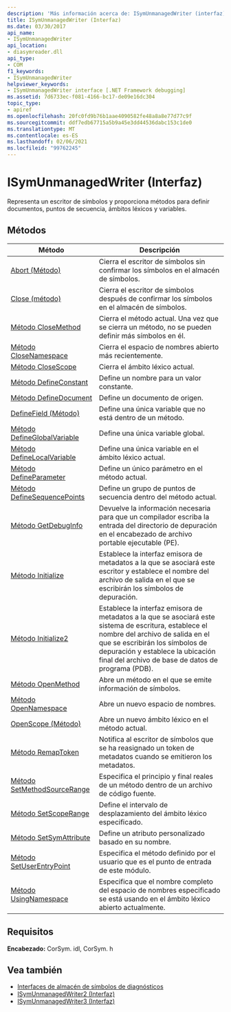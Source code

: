 ```yaml
---
description: 'Más información acerca de: ISymUnmanagedWriter (interfaz)'
title: ISymUnmanagedWriter (Interfaz)
ms.date: 03/30/2017
api_name:
- ISymUnmanagedWriter
api_location:
- diasymreader.dll
api_type:
- COM
f1_keywords:
- ISymUnmanagedWriter
helpviewer_keywords:
- ISymUnmanagedWriter interface [.NET Framework debugging]
ms.assetid: 7d6733ec-f081-4166-bc17-de09e16dc304
topic_type:
- apiref
ms.openlocfilehash: 20fc0fd9b76b1aae4090582fe48a8a8e77d77c9f
ms.sourcegitcommit: ddf7edb67715a5b9a45e3dd44536dabc153c1de0
ms.translationtype: MT
ms.contentlocale: es-ES
ms.lasthandoff: 02/06/2021
ms.locfileid: "99762245"
---
```

# <a name="isymunmanagedwriter-interface"></a>ISymUnmanagedWriter (Interfaz)

Representa un escritor de símbolos y proporciona métodos para definir documentos, puntos de secuencia, ámbitos léxicos y variables.  
  
## <a name="methods"></a>Métodos  
  
|Método|Descripción|  
|------------|-----------------|  
|[Abort (Método)](isymunmanagedwriter-abort-method.md)|Cierra el escritor de símbolos sin confirmar los símbolos en el almacén de símbolos.|  
|[Close (método)](isymunmanagedwriter-close-method.md)|Cierra el escritor de símbolos después de confirmar los símbolos en el almacén de símbolos.|  
|[Método CloseMethod](isymunmanagedwriter-closemethod-method.md)|Cierra el método actual. Una vez que se cierra un método, no se pueden definir más símbolos en él.|  
|[Método CloseNamespace](isymunmanagedwriter-closenamespace-method.md)|Cierra el espacio de nombres abierto más recientemente.|  
|[Método CloseScope](isymunmanagedwriter-closescope-method.md)|Cierra el ámbito léxico actual.|  
|[Método DefineConstant](isymunmanagedwriter-defineconstant-method.md)|Define un nombre para un valor constante.|  
|[Método DefineDocument](isymunmanagedwriter-definedocument-method.md)|Define un documento de origen.|  
|[DefineField (Método)](isymunmanagedwriter-definefield-method.md)|Define una única variable que no está dentro de un método.|  
|[Método DefineGlobalVariable](isymunmanagedwriter-defineglobalvariable-method.md)|Define una única variable global.|  
|[Método DefineLocalVariable](isymunmanagedwriter-definelocalvariable-method.md)|Define una única variable en el ámbito léxico actual.|  
|[Método DefineParameter](isymunmanagedwriter-defineparameter-method.md)|Define un único parámetro en el método actual.|  
|[Método DefineSequencePoints](isymunmanagedwriter-definesequencepoints-method.md)|Define un grupo de puntos de secuencia dentro del método actual.|  
|[Método GetDebugInfo](isymunmanagedwriter-getdebuginfo-method.md)|Devuelve la información necesaria para que un compilador escriba la entrada del directorio de depuración en el encabezado de archivo portable ejecutable (PE).|  
|[Método Initialize](isymunmanagedwriter-initialize-method.md)|Establece la interfaz emisora de metadatos a la que se asociará este escritor y establece el nombre del archivo de salida en el que se escribirán los símbolos de depuración.|  
|[Método Initialize2](isymunmanagedwriter-initialize2-method.md)|Establece la interfaz emisora de metadatos a la que se asociará este sistema de escritura, establece el nombre del archivo de salida en el que se escribirán los símbolos de depuración y establece la ubicación final del archivo de base de datos de programa (PDB).|  
|[Método OpenMethod](isymunmanagedwriter-openmethod-method.md)|Abre un método en el que se emite información de símbolos.|  
|[Método OpenNamespace](isymunmanagedwriter-opennamespace-method.md)|Abre un nuevo espacio de nombres.|  
|[OpenScope (Método)](isymunmanagedwriter-openscope-method.md)|Abre un nuevo ámbito léxico en el método actual.|  
|[Método RemapToken](isymunmanagedwriter-remaptoken-method.md)|Notifica al escritor de símbolos que se ha reasignado un token de metadatos cuando se emitieron los metadatos.|  
|[Método SetMethodSourceRange](isymunmanagedwriter-setmethodsourcerange-method.md)|Especifica el principio y final reales de un método dentro de un archivo de código fuente.|  
|[Método SetScopeRange](isymunmanagedwriter-setscoperange-method.md)|Define el intervalo de desplazamiento del ámbito léxico especificado.|  
|[Método SetSymAttribute](isymunmanagedwriter-setsymattribute-method.md)|Define un atributo personalizado basado en su nombre.|  
|[Método SetUserEntryPoint](isymunmanagedwriter-setuserentrypoint-method.md)|Especifica el método definido por el usuario que es el punto de entrada de este módulo.|  
|[Método UsingNamespace](isymunmanagedwriter-usingnamespace-method.md)|Especifica que el nombre completo del espacio de nombres especificado se está usando en el ámbito léxico abierto actualmente.|  
  
## <a name="requirements"></a>Requisitos  

 **Encabezado:** CorSym. idl, CorSym. h  
  
## <a name="see-also"></a>Vea también

- [Interfaces de almacén de símbolos de diagnósticos](diagnostics-symbol-store-interfaces.md)
- [ISymUnmanagedWriter2 (Interfaz)](isymunmanagedwriter2-interface.md)
- [ISymUnmanagedWriter3 (Interfaz)](isymunmanagedwriter3-interface.md)
